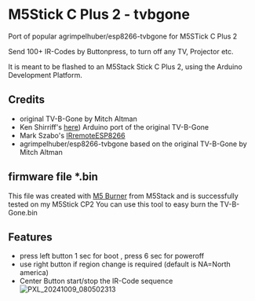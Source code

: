 # M5Stick C Plus 2 - tvbgone

Port of popular agrimpelhuber/esp8266-tvbgone for M5STick C Plus 2

Send 100+ IR-Codes by Buttonpress, to turn off any TV, Projector etc. 

It is meant to be flashed to an M5Stack Stick C Plus 2, using the Arduino Development Platform. 

## Credits

- original TV-B-Gone by Mitch Altman
- Ken Shirriff's [here](https://github.com/shirriff/Arduino-TV-B-Gone)) Arduino port of the original TV-B-Gone
- Mark Szabo's [IRremoteESP8266](https://github.com/markszabo/IRremoteESP8266)
- agrimpelhuber/esp8266-tvbgone based on the original TV-B-Gone by Mitch Altman



## firmware file *.bin
This file was created with [M5 Burner](https://docs.m5stack.com/en/download) from M5Stack and is successfully tested on my M5Stick CP2
You can use this tool to easy burn the TV-B-Gone.bin


## Features

- press left button 1 sec for boot , press 6 sec for poweroff
- use right button if region change is required (default is NA=North america)
- Center Button start/stop the IR-Code sequence
![PXL_20241009_080502313](https://github.com/user-attachments/assets/d6482421-fa71-4deb-a324-93e44674f464)
